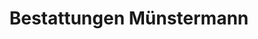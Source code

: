---
title: "Bestattungen Münstermann"
url: /gelsenkirchen/bestattungen-muenstermann-kirchstrasse/
shop: Bestattungen
---